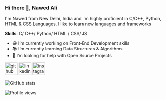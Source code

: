 ### Hi there 👋, Nawed Ali
I'm Nawed from New Delhi, India and I'm highly proficient in C/C++, Python, HTML & CSS Languages. I like to learn new languages and frameworks 


**Skills**: C/ C++/ Python/ HTML / CSS/ JS

- 😀 I’m currently working on Front-End Development skills
- 📚 I’m currently learning Data Structures & Algorithms 
- 🤔 I’m looking for help with Open Source Projects 


[<img src='https://cdn.jsdelivr.net/npm/simple-icons@3.0.1/icons/github.svg' alt='github' height='40'>](https://github.com/nawed2611)  [<img src='https://cdn.jsdelivr.net/npm/simple-icons@3.0.1/icons/linkedin.svg' alt='linkedin' height='40'>](https://www.linkedin.com/in/nawedali/)  [<img src='https://cdn.jsdelivr.net/npm/simple-icons@3.0.1/icons/instagram.svg' alt='instagram' height='40'>](https://www.instagram.com/nawed.alli/)  

![GitHub stats](https://github-readme-stats.vercel.app/api?username=nawed2611&show_icons=true)  

![Profile views](https://gpvc.arturio.dev/nawed2611)  

